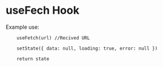 # useFech Hook

Example use:

```
    useFetch(url) //Recived URL

    setState({ data: null, loading: true, error: null })

    return state

```